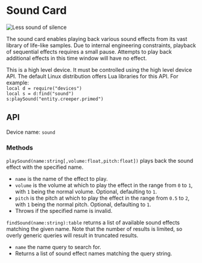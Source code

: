 # Sound Card
![Less sound of silence](item:oc2r:sound_card)

The sound card enables playing back various sound effects from its vast library of life-like samples. Due to internal engineering constraints, playback of sequential effects requires a small pause. Attempts to play back additional effects in this time window will have no effect.

This is a high level device. It must be controlled using the high level device API. The default Linux distribution offers Lua libraries for this API. For example:  
`local d = require("devices")`  
`local s = d:find("sound")`  
`s:playSound("entity.creeper.primed")`

## API
Device name: `sound`

### Methods
`playSound(name:string[,volume:float,pitch:float])` plays back the sound effect with the specified name.
- `name` is the name of the effect to play.
- `volume` is the volume at which to play the effect in the range from `0` to `1`, with `1` being the normal volume. Optional, defaulting to `1`.
- `pitch` is the pitch at which to play the effect in the range from `0.5` to `2`, with `1` being the normal pitch. Optional, defaulting to `1`.
- Throws if the specified name is invalid.

`findSound(name:string):table` returns a list of available sound effects matching the given name. Note that the number of results is limited, so overly generic queries will result in truncated results.
- `name` the name query to search for.
- Returns a list of sound effect names matching the query string.
